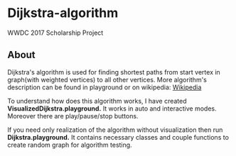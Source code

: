 # Dijkstra-algorithm
WWDC 2017 Scholarship Project

## About
Dijkstra's algorithm is used for finding shortest paths from start vertex in graph(with weighted vertices) to all other vertices. 
More algorithm's description can be found in playground or on wikipedia:
[Wikipedia](https://en.wikipedia.org/wiki/Dijkstra%27s_algorithm)

To understand how does this algorithm works, I have created **VisualizedDijkstra.playground.** It works in auto and interactive modes. Moreover there are play/pause/stop buttons.

If you need only realization of the algorithm without visualization then run **Dijkstra.playground.** It contains necessary classes and couple functions to create random graph for algorithm testing.

